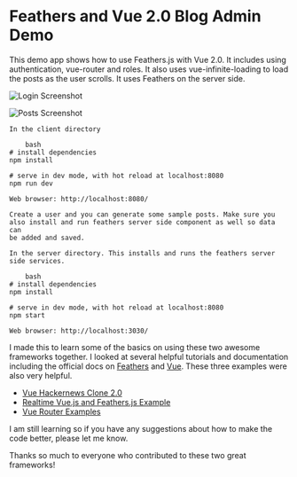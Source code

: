 # Feathers and Vue 2.0 Blog Admin Demo

This demo app shows how to use Feathers.js with Vue 2.0.  It includes
using authentication, vue-router and roles.  It also uses 
vue-infinite-loading to load the posts as the user scrolls.
It uses Feathers on the server side.

![Login Screenshot](./client/assets/login.png?raw=true "Login Screenshot")

![Posts Screenshot](./client/assets/posts.png?raw=true "Posts Screenshot")


``` 
In the client directory

    bash
# install dependencies
npm install

# serve in dev mode, with hot reload at localhost:8080
npm run dev

Web browser: http://localhost:8080/

Create a user and you can generate some sample posts. Make sure you 
also install and run feathers server side component as well so data can 
be added and saved.

```

``` 
In the server directory. This installs and runs the feathers server side services.

    bash
# install dependencies
npm install

# serve in dev mode, with hot reload at localhost:8080
npm start

Web browser: http://localhost:3030/

```

I made this to learn some of the basics on using these two awesome
frameworks together.  I looked at several helpful tutorials and 
documentation including the official docs on [Feathers](https://docs.feathersjs.com/) and [Vue](http://vuejs.org/guide/). 
These three examples were also very helpful. 

* [Vue Hackernews Clone 2.0](https://github.com/vuejs/vue-hackernews-2.0)
* [Realtime Vue.js and Feathers.js Example](https://www.youtube.com/watch?v=zbhYcxr5ldk)
* [Vue Router Examples](https://github.com/vuejs/vue-router/tree/dev/examples)

I am still learning so if you have any suggestions about how to make the code better, please
let me know.

Thanks so much to everyone who contributed to these two great frameworks!